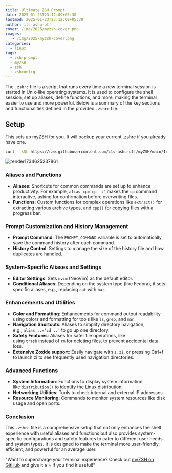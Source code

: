 ```yaml
---
title: Ultimate ZSH Prompt
date: 2025-01-23T23:12:09+05:30
lastmod: 2025-01-23T23:12:09+05:30
author: its-ashu-otf
cover: /img/2025/myzsh-cover.png
images:
   - /img/2025/myzsh-cover.png
categories:
  - linux
tags:
  - zsh-prompt
  - myZSH
  - zsh
  - zshconfig
---
```


The `.zshrc` file is a script that runs every time a new terminal session is started in Unix-like operating systems. It is used to configure the shell session, set up aliases, define functions, and more, making the terminal easier to use and more powerful. Below is a summary of the key sections and functionalities defined in the provided `.zshrc` file.

## Setup

This sets up myZSH for you. It will backup your current .zshrc if you already have one.

```bash
curl -fsSL https://raw.githubusercontent.com/its-ashu-otf/myZSH/main/Install-myZSH.sh | bash
```

![render1734625237861](https://github.com/user-attachments/assets/a661b896-7260-44a1-8c37-72f63c57409e)

### Aliases and Functions

- **Aliases**: Shortcuts for common commands are set up to enhance productivity. For example, `alias cp='cp -i'` makes the `cp` command interactive, asking for confirmation before overwriting files.
- **Functions**: Custom functions for complex operations like `extract()` for extracting various archive types, and `cpp()` for copying files with a progress bar.

### Prompt Customization and History Management

- **Prompt Command**: The `PROMPT_COMMAND` variable is set to automatically save the command history after each command.
- **History Control**: Settings to manage the size of the history file and how duplicates are handled.

### System-Specific Aliases and Settings

- **Editor Settings**: Sets `nvim` (NeoVim) as the default editor.
- **Conditional Aliases**: Depending on the system type (like Fedora), it sets specific aliases, e.g., replacing `cat` with `bat`.

### Enhancements and Utilities

- **Color and Formatting**: Enhancements for command output readability using colors and formatting for tools like `ls`, `grep`, and `man`.
- **Navigation Shortcuts**: Aliases to simplify directory navigation, e.g., `alias ..='cd ..'` to go up one directory.
- **Safety Features**: Aliases for safer file operations, like using `trash` instead of `rm` for deleting files, to prevent accidental data loss.
- **Extensive Zoxide support**: Easily navigate with `z`, `zi`, or pressing Ctrl+f to launch zi to see frequently used navigation directories.

### Advanced Functions

- **System Information**: Functions to display system information like `distribution()` to identify the Linux distribution.
- **Networking Utilities**: Tools to check internal and external IP addresses.
- **Resource Monitoring**: Commands to monitor system resources like disk usage and open ports.

### Conclusion

This `.zshrc` file is a comprehensive setup that not only enhances the shell experience with useful aliases and functions but also provides system-specific configurations and safety features to cater to different user needs and system types. It is designed to make the terminal more user-friendly, efficient, and powerful for an average user.

"Want to supercharge your terminal experience? Check out [myZSH on GitHub](https://github.com/its-ashu-otf/myZSH) and give it a ⭐ if you find it useful!"

